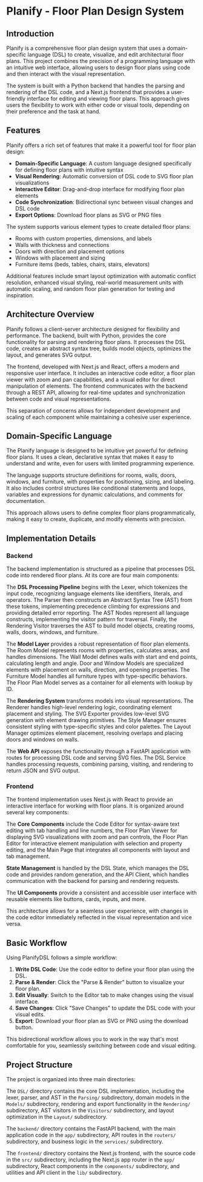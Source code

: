 # Planify - Floor Plan Design System

## Introduction

Planify is a comprehensive floor plan design system that uses a domain-specific language (DSL) to create, visualize, and edit architectural floor plans. This project combines the precision of a programming language with an intuitive web interface, allowing users to design floor plans using code and then interact with the visual representation.

The system is built with a Python backend that handles the parsing and rendering of the DSL code, and a Next.js frontend that provides a user-friendly interface for editing and viewing floor plans. This approach gives users the flexibility to work with either code or visual tools, depending on their preference and the task at hand.

## Features

Planify offers a rich set of features that make it a powerful tool for floor plan design:

- **Domain-Specific Language**: A custom language designed specifically for defining floor plans with intuitive syntax
- **Visual Rendering**: Automatic conversion of DSL code to SVG floor plan visualizations
- **Interactive Editor**: Drag-and-drop interface for modifying floor plan elements
- **Code Synchronization**: Bidirectional sync between visual changes and DSL code
- **Export Options**: Download floor plans as SVG or PNG files

The system supports various element types to create detailed floor plans:

- Rooms with custom properties, dimensions, and labels
- Walls with thickness and connections
- Doors with direction and placement options
- Windows with placement and sizing
- Furniture items (beds, tables, chairs, stairs, elevators)

Additional features include smart layout optimization with automatic conflict resolution, enhanced visual styling, real-world measurement units with automatic scaling, and random floor plan generation for testing and inspiration.

## Architecture Overview

Planify follows a client-server architecture designed for flexibility and performance. The backend, built with Python, provides the core functionality for parsing and rendering floor plans. It processes the DSL code, creates an abstract syntax tree, builds model objects, optimizes the layout, and generates SVG output.

The frontend, developed with Next.js and React, offers a modern and responsive user interface. It includes an interactive code editor, a floor plan viewer with zoom and pan capabilities, and a visual editor for direct manipulation of elements. The frontend communicates with the backend through a REST API, allowing for real-time updates and synchronization between code and visual representations.

This separation of concerns allows for independent development and scaling of each component while maintaining a cohesive user experience.

## Domain-Specific Language

The Planify language is designed to be intuitive yet powerful for defining floor plans. It uses a clean, declarative syntax that makes it easy to understand and write, even for users with limited programming experience.

The language supports structure definitions for rooms, walls, doors, windows, and furniture, with properties for positioning, sizing, and labeling. It also includes control structures like conditional statements and loops, variables and expressions for dynamic calculations, and comments for documentation.

This approach allows users to define complex floor plans programmatically, making it easy to create, duplicate, and modify elements with precision.

## Implementation Details

### Backend

The backend implementation is structured as a pipeline that processes DSL code into rendered floor plans. At its core are four main components:

The **DSL Processing Pipeline** begins with the Lexer, which tokenizes the input code, recognizing language elements like identifiers, literals, and operators. The Parser then constructs an Abstract Syntax Tree (AST) from these tokens, implementing precedence climbing for expressions and providing detailed error reporting. The AST Nodes represent all language constructs, implementing the visitor pattern for traversal. Finally, the Rendering Visitor traverses the AST to build model objects, creating rooms, walls, doors, windows, and furniture.

The **Model Layer** provides a robust representation of floor plan elements. The Room Model represents rooms with properties, calculates areas, and handles dimensions. The Wall Model defines walls with start and end points, calculating length and angle. Door and Window Models are specialized elements with placement on walls, direction, and opening properties. The Furniture Model handles all furniture types with type-specific behaviors. The Floor Plan Model serves as a container for all elements with lookup by ID.

The **Rendering System** transforms models into visual representations. The Renderer handles high-level rendering logic, coordinating element placement and styling. The SVG Exporter provides low-level SVG generation with element drawing primitives. The Style Manager ensures consistent styling with type-specific styles and color palettes. The Layout Manager optimizes element placement, resolving overlaps and placing doors and windows on walls.

The **Web API** exposes the functionality through a FastAPI application with routes for processing DSL code and serving SVG files. The DSL Service handles processing requests, combining parsing, visiting, and rendering to return JSON and SVG output.

### Frontend

The frontend implementation uses Next.js with React to provide an interactive interface for working with floor plans. It is organized around several key components:

The **Core Components** include the Code Editor for syntax-aware text editing with tab handling and line numbers, the Floor Plan Viewer for displaying SVG visualizations with zoom and pan controls, the Floor Plan Editor for interactive element manipulation with selection and property editing, and the Main Page that integrates all components with layout and tab management.

**State Management** is handled by the DSL State, which manages the DSL code and provides random generation, and the API Client, which handles communication with the backend for parsing and rendering requests.

The **UI Components** provide a consistent and accessible user interface with reusable elements like buttons, cards, inputs, and more.

This architecture allows for a seamless user experience, with changes in the code editor immediately reflected in the visual representation and vice versa.

## Basic Workflow

Using PlanifyDSL follows a simple workflow:

1. **Write DSL Code**: Use the code editor to define your floor plan using the DSL.
2. **Parse & Render**: Click the "Parse & Render" button to visualize your floor plan.
3. **Edit Visually**: Switch to the Editor tab to make changes using the visual interface.
4. **Save Changes**: Click "Save Changes" to update the DSL code with your visual edits.
5. **Export**: Download your floor plan as SVG or PNG using the download button.

This bidirectional workflow allows you to work in the way that's most comfortable for you, seamlessly switching between code and visual editing.


## Project Structure

The project is organized into three main directories:

The `DSL/` directory contains the core DSL implementation, including the lexer, parser, and AST in the `Parsing/` subdirectory, domain models in the `Models/` subdirectory, rendering and export functionality in the `Rendering/` subdirectory, AST visitors in the `Visitors/` subdirectory, and layout optimization in the `Layout/` subdirectory.

The `backend/` directory contains the FastAPI backend, with the main application code in the `app/` subdirectory, API routes in the `routers/` subdirectory, and business logic in the `services/` subdirectory.

The `frontend/` directory contains the Next.js frontend, with the source code in the `src/` subdirectory, including the Next.js app router in the `app/` subdirectory, React components in the `components/` subdirectory, and utilities and API client in the `lib/` subdirectory.
